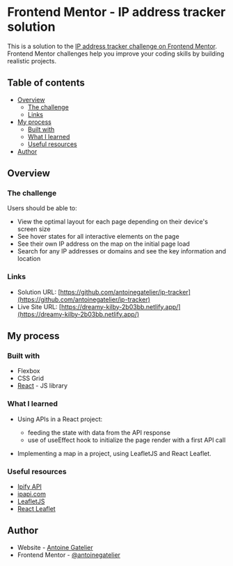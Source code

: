 # Frontend Mentor - IP address tracker solution

This is a solution to the [IP address tracker challenge on Frontend Mentor](https://www.frontendmentor.io/challenges/ip-address-tracker-I8-0yYAH0). Frontend Mentor challenges help you improve your coding skills by building realistic projects. 

## Table of contents

- [Overview](#overview)
  - [The challenge](#the-challenge)
  - [Links](#links)
- [My process](#my-process)
  - [Built with](#built-with)
  - [What I learned](#what-i-learned)
  - [Useful resources](#useful-resources)
- [Author](#author)

## Overview

### The challenge

Users should be able to:

- View the optimal layout for each page depending on their device's screen size
- See hover states for all interactive elements on the page
- See their own IP address on the map on the initial page load
- Search for any IP addresses or domains and see the key information and location

### Links

- Solution URL: [https://github.com/antoinegatelier/ip-tracker](https://github.com/antoinegatelier/ip-tracker)
- Live Site URL: [https://dreamy-kilby-2b03bb.netlify.app/](https://dreamy-kilby-2b03bb.netlify.app/)

## My process

### Built with

- Flexbox
- CSS Grid
- [React](https://reactjs.org/) - JS library

### What I learned

- Using APIs in a React project:
    - feeding the state with data from the API response
    - use of useEffect hook to initialize the page render with a first API call

- Implementing a map in a project, using LeafletJS and React Leaflet.

### Useful resources

- [Ipify API](https://www.ipify.org/)
- [ipapi.com](https://ipapi.com/)
- [LeafletJS](https://leafletjs.com/)
- [React Leaflet](https://react-leaflet.js.org/)

## Author

- Website - [Antoine Gatelier](https://github.com/antoinegatelier)
- Frontend Mentor - [@antoinegatelier](https://www.frontendmentor.io/profile/antoinegatelier)